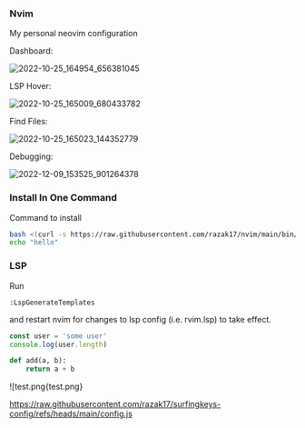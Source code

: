 ### Nvim

My personal neovim configuration

Dashboard:

![2022-10-25_164954_656381045](https://user-images.githubusercontent.com/52210954/197835184-956b3d30-3335-4ca5-99c0-f8052de1e763.png)

LSP Hover:

![2022-10-25_165009_680433782](https://user-images.githubusercontent.com/52210954/197835195-010f2097-b3df-4ca8-b492-659cbc208234.png)

Find Files:

![2022-10-25_165023_144352779](https://user-images.githubusercontent.com/52210954/197835202-f03e84df-50fd-4bd6-a9c3-4364033ca949.png)

Debugging:

![2022-12-09_153525_901264378](https://user-images.githubusercontent.com/52210954/206737773-5cba18ed-ab7e-4acd-b1bb-32eecc9bf963.png)

### Install In One Command

Command to install

```bash
bash <(curl -s https://raw.githubusercontent.com/razak17/nvim/main/bin/install) --all
echo "hello"
```

### LSP

Run

```
:LspGenerateTemplates
```

and restart nvim for changes to lsp config (i.e. rvim.lsp) to take effect.

```javascript
const user = 'some user'
console.log(user.length)
```

```python
def add(a, b):
    return a + b
```
![test.png{test.png}


https://raw.githubusercontent.com/razak17/surfingkeys-config/refs/heads/main/config.js

